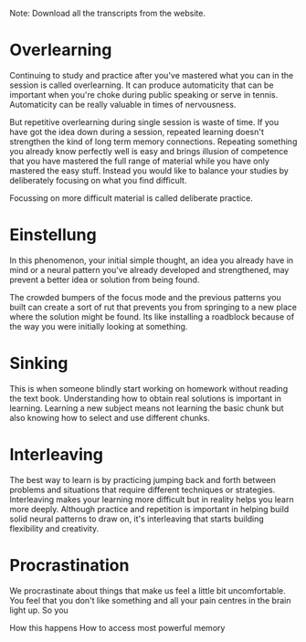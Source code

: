 Note: Download all the transcripts from the website.

# Overlearning
Continuing to study and practice after you've mastered what you can in the session is called overlearning. It can produce automaticity that can be important when you're choke during public speaking or serve in tennis. Automaticity can be really valuable in times of nervousness. 

But repetitive overlearning during single session is waste of time.  If you have got the idea down during a session, repeated learning doesn't strengthen the kind of long term memory connections. Repeating something you already know perfectly well is easy and brings illusion of competence that you have mastered the full range of material while you have only mastered the easy stuff. Instead you would like to balance your studies by deliberately focusing on what you find difficult. 

Focussing on more difficult material is called deliberate practice. 

# Einstellung
In this phenomenon, your initial simple thought, an idea you already have in mind or a neural pattern you've already developed and strengthened, may prevent a better idea or solution from being found.

The crowded bumpers of the focus mode and the previous patterns you built can create a sort of rut that prevents you from springing to a new place where the solution might be found. Its like installing a roadblock because of the way you were initially looking at something. 

# Sinking
This is when someone blindly start working on homework without reading the text book. Understanding how to obtain real solutions is important in learning. Learning a new subject means not learning the basic chunk but also knowing how to select and use different chunks. 

# Interleaving
The best way to learn is by practicing jumping back and forth between problems and situations that require different techniques or strategies. Interleaving makes your learning more difficult but in reality helps you learn more deeply. Although practice and repetition is important in helping build solid neural patterns to draw on, it's interleaving that starts building flexibility and creativity.


# Procrastination
We procrastinate about things that make us feel a little bit uncomfortable. You feel that you don't like something and all your pain centres in the brain light up. So you 

How this happens
How to access most powerful memory


<!--stackedit_data:
eyJoaXN0b3J5IjpbLTcyODgyMTQ3NSwxODcxNjM4MTcxLC02NT
MyODQzMDIsMjE0NjIyMzQwNSw5NzczOTU5MiwtODA3OTcxNzE5
LDQ1MTUyMjQzMl19
-->